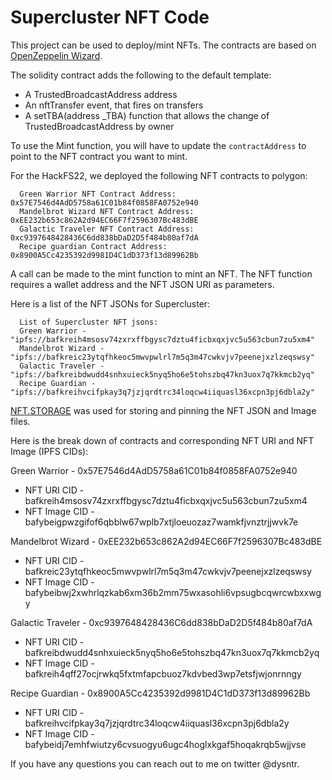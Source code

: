 # Supercluster NFT Code

This project can be used to deploy/mint NFTs. The contracts are based on [OpenZeppelin Wizard](https://docs.openzeppelin.com/contracts/4.x/wizard).

The solidity contract adds the following to the default template:

- A TrustedBroadcastAddress address
- An nftTransfer event, that fires on transfers
- A setTBA(address \_TBA) function that allows the change of TrustedBroadcastAddress by owner

To use the Mint function, you will have to update the `contractAddress` to point to the NFT contract you want to mint.

For the HackFS22, we deployed the following NFT contracts to polygon:

```
  Green Warrior NFT Contract Address: 0x57E7546d4AdD5758a61C01b84f0858FA0752e940
  Mandelbrot Wizard NFT Contract Address: 0xEE232b653c862A2d94EC66F7f2596307Bc483dBE
  Galactic Traveler NFT Contract Address: 0xc9397648428436C6dd838bDaD2D5f484b80af7dA
  Recipe guardian Contract Address: 0x8900A5Cc4235392d9981D4C1dD373f13d89962Bb
```

A call can be made to the mint function to mint an NFT. The NFT function requires a wallet address and the NFT JSON URI as parameters.

Here is a list of the NFT JSONs for Supercluster:

```
  List of Supercluster NFT jsons:
  Green Warrior - "ipfs://bafkreih4msosv74zxrxffbgysc7dztu4ficbxqxjvc5u563cbun7zu5xm4"
  Mandelbrot Wizard - "ipfs://bafkreic23ytqfhkeoc5mwvpwlrl7m5q3m47cwkvjv7peenejxzlzeqswsy"
  Galactic Traveler - "ipfs://bafkreibdwudd4snhxuieck5nyq5ho6e5tohszbq47kn3uox7q7kkmcb2yq"
  Recipe Guardian - "ipfs://bafkreihvcifpkay3q7jzjqrdtrc34loqcw4iiquasl36xcpn3pj6dbla2y"
```

[NFT.STORAGE](https://nft.storage) was used for storing and pinning the NFT JSON and Image files.

Here is the break down of contracts and corresponding NFT URI and NFT Image (IPFS CIDs):

Green Warrior - 0x57E7546d4AdD5758a61C01b84f0858FA0752e940

- NFT URI CID - bafkreih4msosv74zxrxffbgysc7dztu4ficbxqxjvc5u563cbun7zu5xm4
- NFT Image CID - bafybeigpwzgifof6qbblw67wplb7xtjloeuozaz7wamkfjvnztrjjwvk7e

Mandelbrot Wizard - 0xEE232b653c862A2d94EC66F7f2596307Bc483dBE

- NFT URI CID - bafkreic23ytqfhkeoc5mwvpwlrl7m5q3m47cwkvjv7peenejxzlzeqswsy
- NFT Image CID - bafybeibwj2xwhrlqzkab6xm36b2mm75wxasohli6vpsugbcqwrcwbxxwgy

Galactic Traveler - 0xc9397648428436C6dd838bDaD2D5f484b80af7dA

- NFT URI CID - bafkreibdwudd4snhxuieck5nyq5ho6e5tohszbq47kn3uox7q7kkmcb2yq
- NFT Image CID - bafkreih4qff27ocjrwkq5fxtmfapcbuoz7kdvbed3wp7etsfjwjonrnngy

Recipe Guardian - 0x8900A5Cc4235392d9981D4C1dD373f13d89962Bb

- NFT URI CID - bafkreihvcifpkay3q7jzjqrdtrc34loqcw4iiquasl36xcpn3pj6dbla2y
- NFT Image CID - bafybeidj7emhfwiutzy6cvsuogyu6ugc4hoglxkgaf5hoqakrqb5wjjvse

If you have any questions you can reach out to me on twitter @dysntr.
